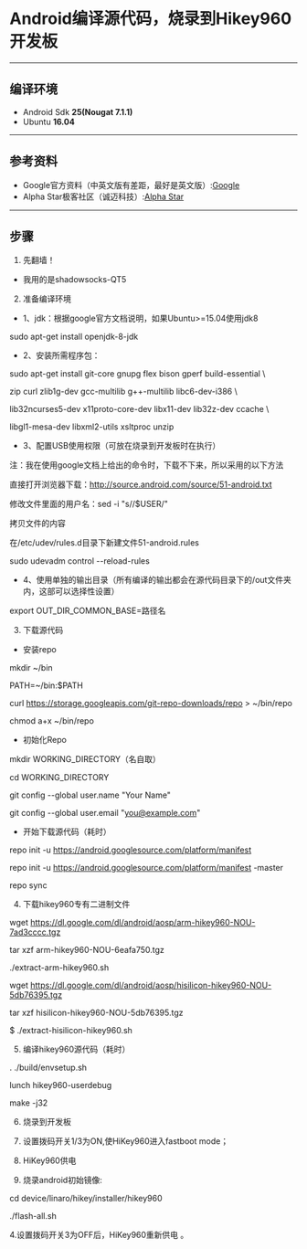 # Android编译源代码，烧录到Hikey960开发板
--------------
## 编译环境
* Android Sdk **25(Nougat 7.1.1)**
* Ubuntu **16.04**
--------------
## 参考资料
* Google官方资料（中英文版有差距，最好是英文版）:[Google](https://source.android.com/source/)
* Alpha Star极客社区（诚迈科技）:[Alpha Star](https://bbs.alpha-star.org/%E8%BD%AF%E4%BB%B6%E4%BA%A4%E6%B5%81/hikey960-%E6%BA%90%E7%A0%81%E4%B8%8B%E8%BD%BD%EF%BC%8C%E7%BC%96%E8%AF%91%E4%B8%8E%E7%83%A7%E5%BD%95)
----------------
## 步骤
1. 先翻墙！
* 我用的是shadowsocks-QT5
2. 准备编译环境
* 1、jdk：根据google官方文档说明，如果Ubuntu>=15.04使用jdk8

sudo apt-get install openjdk-8-jdk
* 2、安装所需程序包： 

sudo apt-get install git-core gnupg flex bison gperf build-essential \

zip curl zlib1g-dev gcc-multilib g++-multilib libc6-dev-i386 \

lib32ncurses5-dev x11proto-core-dev libx11-dev lib32z-dev ccache \

libgl1-mesa-dev libxml2-utils xsltproc unzip

* 3、配置USB使用权限（可放在烧录到开发板时在执行）

注：我在使用google文档上给出的命令时，下载不下来，所以采用的以下方法

直接打开浏览器下载：http://source.android.com/source/51-android.txt

修改文件里面的用户名：sed -i "s/<username>/$USER/"

拷贝文件的内容

在/etc/udev/rules.d目录下新建文件51-android.rules

sudo udevadm control --reload-rules

* 4、使用单独的输出目录（所有编译的输出都会在源代码目录下的/out文件夹内，这部可以选择性设置）

export OUT_DIR_COMMON_BASE=路径名

3. 下载源代码

* 安装repo

mkdir ~/bin

PATH=~/bin:$PATH

curl https://storage.googleapis.com/git-repo-downloads/repo > ~/bin/repo

chmod a+x ~/bin/repo

* 初始化Repo

mkdir WORKING_DIRECTORY（名自取）

cd WORKING_DIRECTORY

git config --global user.name "Your Name"

git config --global user.email "you@example.com"

* 开始下载源代码（耗时）

repo init -u https://android.googlesource.com/platform/manifest

repo init -u https://android.googlesource.com/platform/manifest -master

repo sync

4. 下载hikey960专有二进制文件

wget https://dl.google.com/dl/android/aosp/arm-hikey960-NOU-7ad3cccc.tgz

tar xzf arm-hikey960-NOU-6eafa750.tgz

./extract-arm-hikey960.sh

wget https://dl.google.com/dl/android/aosp/hisilicon-hikey960-NOU-5db76395.tgz

tar xzf hisilicon-hikey960-NOU-5db76395.tgz

$ ./extract-hisilicon-hikey960.sh

5. 编译hikey960源代码（耗时）

. ./build/envsetup.sh

lunch hikey960-userdebug

make -j32

6. 烧录到开发板

 1. 设置拨码开关1/3为ON,使HiKey960进入fastboot mode；

 2. HiKey960供电

 3. 烧录android初始镜像:

cd device/linaro/hikey/installer/hikey960

./flash-all.sh

4.设置拨码开关3为OFF后，HiKey960重新供电 。
